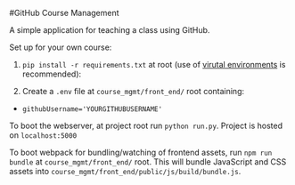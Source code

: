 #GitHub Course Management

A simple application for teaching a class using GitHub.

Set up for your own course:

1. `pip install -r requirements.txt` at root (use of [virutal environments](http://docs.python-guide.org/en/latest/dev/virtualenvs/) is recommended):

2. Create a `.env` file at `course_mgmt/front_end/` root containing:
  - `githubUsername='YOURGITHUBUSERNAME'`

To boot the webserver, at project root run `python run.py`. Project is hosted on `localhost:5000`

To boot webpack for bundling/watching of frontend assets, run `npm run bundle` at `course_mgmt/front_end/` root. This will bundle JavaScript and CSS assets into `course_mgmt/front_end/public/js/build/bundle.js`.